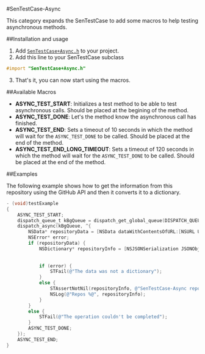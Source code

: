 #SenTestCase-Async

This category expands the SenTestCase to add some macros to help testing asynchronous methods.

##Installation and usage

1. Add [`SenTestCase+Async.h`](https://github.com/mobilejazz/SenTestCase-Async/blob/master/SenTestCase%2BAsync.h) to your project.
2. Add this line to your SenTestCase subclass

  ```objective-c
  #import "SenTestCase+Async.h" 
  ```

3. That's it, you can now start using the macros.

##Available Macros

- **ASYNC_TEST_START**: Initializes a test method to be able to test asynchronous calls. Should be placed at the begining of the method.
- **ASYNC_TEST_DONE**: Let's the method know the asynchronous call has finished.
- **ASYNC_TEST_END**: Sets a timeout of 10 seconds in which the method will wait for the `ASYNC_TEST_DONE` to be called. Should be placed at the end of the method.
- **ASYNC_TEST_END_LONG_TIMEOUT**: Sets a timeout of 120 seconds in which the method will wait for the `ASYNC_TEST_DONE` to be called. Should be placed at the end of the method.

##Examples

The following example shows how to get the information from this repository using the GitHub API and then it converts it to a dictionary.

   ```objective-c
   - (void)testExample
   {
	   ASYNC_TEST_START;
	   dispatch_queue_t kBgQueue = dispatch_get_global_queue(DISPATCH_QUEUE_PRIORITY_DEFAULT, 0);
	   dispatch_async(kBgQueue, ^{
		   NSData* repositoryData = [NSData dataWithContentsOfURL:[NSURL URLWithString:@"https://api.github.com/repos/mobilejazz/SenTestCase-Async"]];
		   NSError* error;
		   if (repositoryData) {
			   NSDictionary* repositoryInfo = [NSJSONSerialization JSONObjectWithData:repositoryData
			   																  options:kNilOptions
			   															   		error:&error];
			   if (error) {
				   STFail(@"The data was not a dictionary");
			   }
			   else {
				   STAssertNotNil(repositoryInfo, @"SenTestCase-Async repo:");
				   NSLog(@"Repos %@", repositoryInfo);
			   }
		   }
		   else {
			   STFail(@"The operation couldn't be completed");
		   }
		   ASYNC_TEST_DONE;
	   });
	   ASYNC_TEST_END;
   }
   ```
	
	
	
